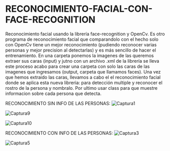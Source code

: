 # RECONOCIMIENTO-FACIAL-CON-FACE-RECOGNITION
Reconocimiento facial usando la librería face-recognition y OpenCv. Es otro programa de reconocimiento facial que comparandolo con el hecho solo con OpenCv tiene un mejor reconocimiento (pudiendo reconocer varias personas y mejor precision al detectarlas)
y es más sencillo de hacer el entrenamiento. En una carpeta ponemos la imagenes de las queremos extraer sus caras (input) y jutno con un archivo .xml de la librería se lleva este proceso acabo para
crear una carpeta con solo las caras de las imagenes que ingresamos (output, carpeta que llamamos faces). Una vez que hemos extraido las caras, llevamos a cabo el el reconocimiento facial donde se aplica esta nueva libreria: para detección multiple y reconocer el rostro de la persona y nombralo.
Por ultimo usar class para que muestre informacion sobre cada persona que detecta.

RECONOCIMIENTO SIN INFO DE LAS PERSONAS:
![Captura1](https://user-images.githubusercontent.com/111430658/187046139-b37e3393-6f1f-4333-b2ed-834d78d4fca8.png)

![Captura9](https://user-images.githubusercontent.com/111430658/187046204-0d0c0f9d-bf04-4c47-a58b-25f6db03f368.png)

![Captura10](https://user-images.githubusercontent.com/111430658/187046206-a85a9a75-3d40-43cf-9d10-f72d84db28b2.png)


RECONOCIMIENTO CON INFO DE LAS PERSONAS:
![Captura3](https://user-images.githubusercontent.com/111430658/187046141-376e9f51-210f-445f-9ff6-06107463f71f.png)

![Captura5](https://user-images.githubusercontent.com/111430658/187046174-598a4bf4-e457-45e1-9f0f-83d9b5ba069b.png)
